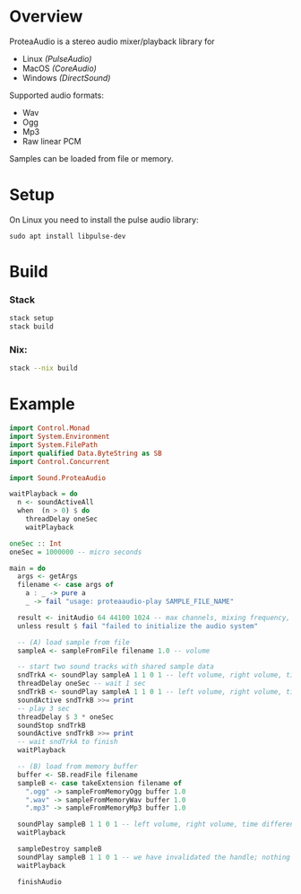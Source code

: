 # Overview

ProteaAudio is a stereo audio mixer/playback library for

- Linux *(PulseAudio)*
- MacOS *(CoreAudio)*
- Windows *(DirectSound)*

Supported audio formats:
- Wav
- Ogg
- Mp3
- Raw linear PCM

Samples can be loaded from file or memory.

# Setup

On Linux you need to install the pulse audio library:
```
sudo apt install libpulse-dev
```

# Build

### Stack

```bash
stack setup
stack build
```

### Nix:

``` bash
stack --nix build
```

# Example

```haskell
import Control.Monad
import System.Environment
import System.FilePath
import qualified Data.ByteString as SB
import Control.Concurrent

import Sound.ProteaAudio

waitPlayback = do
  n <- soundActiveAll
  when  (n > 0) $ do
    threadDelay oneSec
    waitPlayback

oneSec :: Int
oneSec = 1000000 -- micro seconds

main = do
  args <- getArgs
  filename <- case args of
    a : _ -> pure a
    _ -> fail "usage: proteaaudio-play SAMPLE_FILE_NAME"

  result <- initAudio 64 44100 1024 -- max channels, mixing frequency, mixing buffer size
  unless result $ fail "failed to initialize the audio system"

  -- (A) load sample from file
  sampleA <- sampleFromFile filename 1.0 -- volume

  -- start two sound tracks with shared sample data
  sndTrkA <- soundPlay sampleA 1 1 0 1 -- left volume, right volume, time difference between left and right, pitch factor for playback
  threadDelay oneSec -- wait 1 sec
  sndTrkB <- soundPlay sampleA 1 1 0 1 -- left volume, right volume, time difference between left and right, pitch factor for playback
  soundActive sndTrkB >>= print
  -- play 3 sec
  threadDelay $ 3 * oneSec
  soundStop sndTrkB
  soundActive sndTrkB >>= print
  -- wait sndTrkA to finish
  waitPlayback

  -- (B) load from memory buffer
  buffer <- SB.readFile filename
  sampleB <- case takeExtension filename of
    ".ogg" -> sampleFromMemoryOgg buffer 1.0
    ".wav" -> sampleFromMemoryWav buffer 1.0
    ".mp3" -> sampleFromMemoryMp3 buffer 1.0

  soundPlay sampleB 1 1 0 1 -- left volume, right volume, time difference between left and right, pitch factor for playback
  waitPlayback

  sampleDestroy sampleB
  soundPlay sampleB 1 1 0 1 -- we have invalidated the handle; nothing should happen now
  waitPlayback

  finishAudio
```
